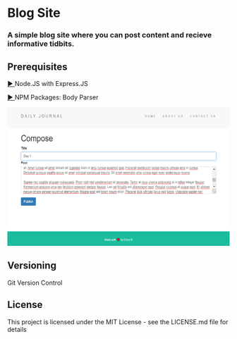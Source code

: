 <h1 style="font-weight: bold;">Blog Site</h1>
<h3>A simple blog site where you can post content and recieve informative tidbits.</h3>
<a href="https://sleepy-tundra-85499.herokuapp.com/><img src="blog-img1.png"></a>

<h2 style="font-weight: bold;">Prerequisites</h2>
<p><a href="https://nodejs.org/en/docs/">▶ </a>Node.JS with Express.JS</p>
<p><a href="https://docs.npmjs.com/">▶ </a>NPM Packages: Body Parser</p> 

<img src="blog-img2.png">

<h2 style="font-weight: bold;">Versioning</h2>
<p>Git Version Control</p>

<h2 style="font-weight: bold;">License</h2>
<p>This project is licensed under the MIT License - see the LICENSE.md file for details</p>
